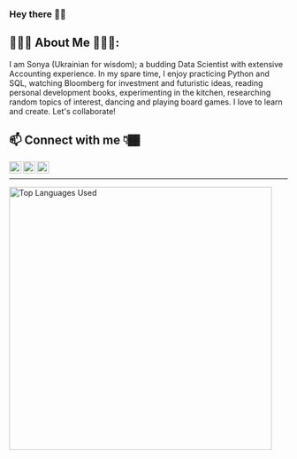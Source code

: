 ### Hey there 👋🏾

<!-- Text Under Headline -->
## 👩🏾‍💻 About Me 👩🏾‍🍳:
I am Sonya (Ukrainian for wisdom); a budding Data Scientist with extensive Accounting experience. In my spare time, I enjoy practicing Python and SQL, watching Bloomberg for investment and futuristic ideas, reading personal development books, experimenting in the kitchen, researching random topics of interest, dancing and playing board games. I love to learn and create. Let's collaborate!

## 📫 Connect with me 👇🏾 

<!-- Linkedin Image -->
<a href="https://www.linkedin.com/in/sonya-lt/">
  <img align="left" alt="Sonya Lawrence-Thompson | LinkedIN" width="22px" src="https://avatars.githubusercontent.com/u/357098?s=200&v=4" />

</a>
<!-- Kaggle Image -->
<a href="https://www.kaggle.com/sonyalawrence">
  <img align="left" alt="Sonya Lawrence-Thompson | Kaggle" width="22px" src="https://avatars.githubusercontent.com/u/1336944?s=200&v=4" />

</a>
<!-- Twitter Image -->
<a href="https://twitter.com/Sonya_Lawrence1">
  <img align="left" alt="Sonya Lawrence-Thompson | Twitter" width="22px" src="https://avatars.githubusercontent.com/u/50278?s=200&v=4" />
  
</a>
<br/>

<hr>
<!-- Most Used Languages Infographic then Tools & Languages -->
<a href="https://github.com/Sonya-7">
  <img align="center" width="475" src="https://github-readme-stats.vercel.app/api/top-langs/?username=Sonya-7&layout=compact&theme=aura" alt="Top Languages Used"/>
</a>



<!-- 
**Sonya-7/Sonya-7** is a ✨ _special_ ✨ repository because its `README.md` (this file) appears on your GitHub profile.

Here are some ideas to get you started:
- 🔭 I’m currently working on ...
- 🌱 I’m currently learning ...
- 👯 I’m looking to collaborate on ...
- 🤔 I’m looking for help with ...
- 💬 Ask me about ...
- 📫 How to reach me: ...
- 😄 Pronouns: ...
- ⚡ Fun fact: ...
-->
